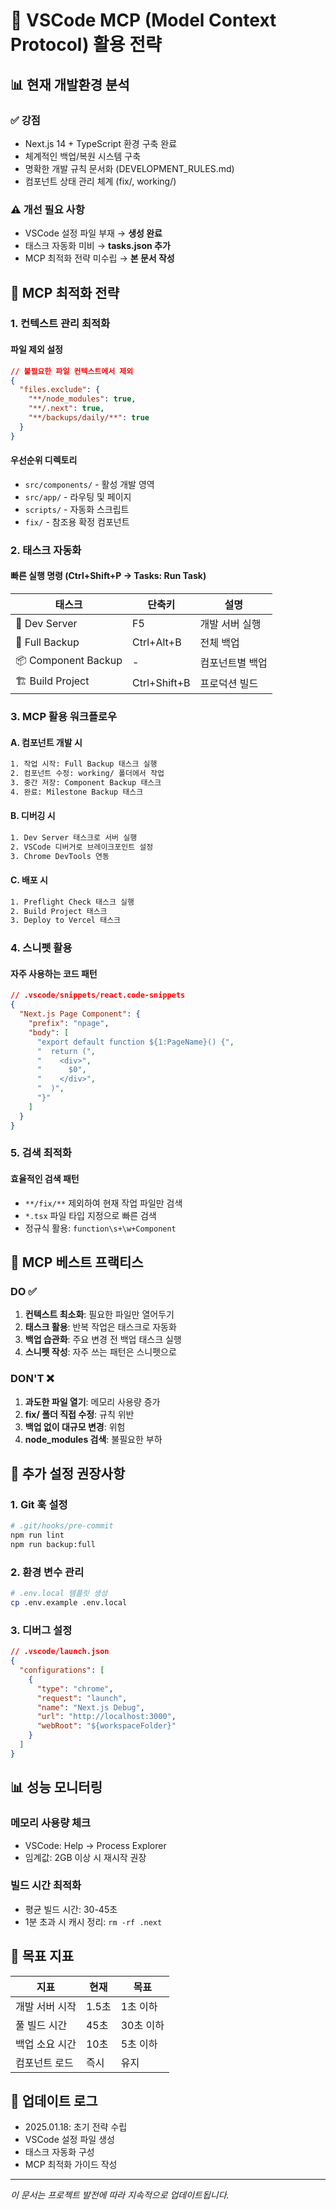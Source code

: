 # 🎯 VSCode MCP (Model Context Protocol) 활용 전략

## 📊 현재 개발환경 분석

### ✅ 강점

- Next.js 14 + TypeScript 환경 구축 완료
- 체계적인 백업/복원 시스템 구축
- 명확한 개발 규칙 문서화 (DEVELOPMENT_RULES.md)
- 컴포넌트 상태 관리 체계 (fix/, working/)

### ⚠️ 개선 필요 사항

- VSCode 설정 파일 부재 → **생성 완료**
- 태스크 자동화 미비 → **tasks.json 추가**
- MCP 최적화 전략 미수립 → **본 문서 작성**

## 🚀 MCP 최적화 전략

### 1. 컨텍스트 관리 최적화

#### 파일 제외 설정

```json
// 불필요한 파일 컨텍스트에서 제외
{
  "files.exclude": {
    "**/node_modules": true,
    "**/.next": true,
    "**/backups/daily/**": true
  }
}
```

#### 우선순위 디렉토리

- `src/components/` - 활성 개발 영역
- `src/app/` - 라우팅 및 페이지
- `scripts/` - 자동화 스크립트
- `fix/` - 참조용 확정 컴포넌트

### 2. 태스크 자동화

#### 빠른 실행 명령 (Ctrl+Shift+P → Tasks: Run Task)

| 태스크              | 단축키       | 설명            |
| ------------------- | ------------ | --------------- |
| 🔄 Dev Server       | F5           | 개발 서버 실행  |
| 💾 Full Backup      | Ctrl+Alt+B   | 전체 백업       |
| 📦 Component Backup | -            | 컴포넌트별 백업 |
| 🏗️ Build Project    | Ctrl+Shift+B | 프로덕션 빌드   |

### 3. MCP 활용 워크플로우

#### A. 컴포넌트 개발 시

```bash
1. 작업 시작: Full Backup 태스크 실행
2. 컴포넌트 수정: working/ 폴더에서 작업
3. 중간 저장: Component Backup 태스크
4. 완료: Milestone Backup 태스크
```

#### B. 디버깅 시

```bash
1. Dev Server 태스크로 서버 실행
2. VSCode 디버거로 브레이크포인트 설정
3. Chrome DevTools 연동
```

#### C. 배포 시

```bash
1. Preflight Check 태스크 실행
2. Build Project 태스크
3. Deploy to Vercel 태스크
```

### 4. 스니펫 활용

#### 자주 사용하는 코드 패턴

```json
// .vscode/snippets/react.code-snippets
{
  "Next.js Page Component": {
    "prefix": "npage",
    "body": [
      "export default function ${1:PageName}() {",
      "  return (",
      "    <div>",
      "      $0",
      "    </div>",
      "  )",
      "}"
    ]
  }
}
```

### 5. 검색 최적화

#### 효율적인 검색 패턴

- `**/fix/**` 제외하여 현재 작업 파일만 검색
- `*.tsx` 파일 타입 지정으로 빠른 검색
- 정규식 활용: `function\s+\w+Component`

## 📝 MCP 베스트 프랙티스

### DO ✅

1. **컨텍스트 최소화**: 필요한 파일만 열어두기
2. **태스크 활용**: 반복 작업은 태스크로 자동화
3. **백업 습관화**: 주요 변경 전 백업 태스크 실행
4. **스니펫 작성**: 자주 쓰는 패턴은 스니펫으로

### DON'T ❌

1. **과도한 파일 열기**: 메모리 사용량 증가
2. **fix/ 폴더 직접 수정**: 규칙 위반
3. **백업 없이 대규모 변경**: 위험
4. **node_modules 검색**: 불필요한 부하

## 🔧 추가 설정 권장사항

### 1. Git 훅 설정

```bash
# .git/hooks/pre-commit
npm run lint
npm run backup:full
```

### 2. 환경 변수 관리

```bash
# .env.local 템플릿 생성
cp .env.example .env.local
```

### 3. 디버그 설정

```json
// .vscode/launch.json
{
  "configurations": [
    {
      "type": "chrome",
      "request": "launch",
      "name": "Next.js Debug",
      "url": "http://localhost:3000",
      "webRoot": "${workspaceFolder}"
    }
  ]
}
```

## 📊 성능 모니터링

### 메모리 사용량 체크

- VSCode: Help → Process Explorer
- 임계값: 2GB 이상 시 재시작 권장

### 빌드 시간 최적화

- 평균 빌드 시간: 30-45초
- 1분 초과 시 캐시 정리: `rm -rf .next`

## 🎯 목표 지표

| 지표           | 현재  | 목표      |
| -------------- | ----- | --------- |
| 개발 서버 시작 | 1.5초 | 1초 이하  |
| 풀 빌드 시간   | 45초  | 30초 이하 |
| 백업 소요 시간 | 10초  | 5초 이하  |
| 컴포넌트 로드  | 즉시  | 유지      |

## 🔄 업데이트 로그

- 2025.01.18: 초기 전략 수립
- VSCode 설정 파일 생성
- 태스크 자동화 구성
- MCP 최적화 가이드 작성

---

_이 문서는 프로젝트 발전에 따라 지속적으로 업데이트됩니다._
